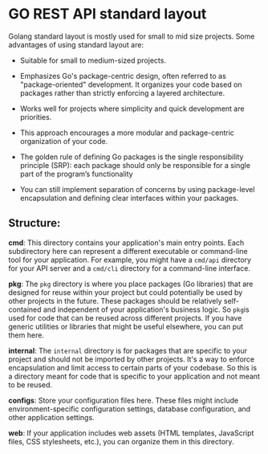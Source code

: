 # GO REST API standard layout
Golang standard layout is mostly used for small to mid size projects. Some advantages of using standard layout are:
-   Suitable for small to medium-sized projects.

-   Emphasizes Go's package-centric design, often referred to as "package-oriented" development. It organizes your code based on packages rather than strictly enforcing a layered architecture.    

-   Works well for projects where simplicity and quick development are priorities.
    
-   This approach encourages a more modular and package-centric organization of your code.

- The golden rule of defining Go packages is the single responsibility principle (SRP): each package should only be responsible for a single part of the program’s functionality
  
-   You can still implement separation of concerns by using package-level encapsulation and defining clear interfaces within your packages.

## Structure:

**cmd**: This directory contains your application's main entry points. Each subdirectory here can represent a different executable or command-line tool for your application. For example, you might have a `cmd/api` directory for your API server and a `cmd/cli` directory for a command-line interface.

**pkg**: The `pkg` directory is where you place packages (Go libraries) that are designed for reuse within your project but could potentially be used by other projects in the future. These packages should be relatively self-contained and independent of your application's business logic. So `pkg`is used for code that can be reused across different projects. If you have generic utilities or libraries that might be useful elsewhere, you can put them here.

**internal**: The `internal` directory is for packages that are specific to your project and should not be imported by other projects. It's a way to enforce encapsulation and limit access to certain parts of your codebase. So this is a directory meant for code that is specific to your application and not meant to be reused.

**configs**: Store your configuration files here. These files might include environment-specific configuration settings, database configuration, and other application settings.

**web**: If your application includes web assets (HTML templates, JavaScript files, CSS stylesheets, etc.), you can organize them in this directory.
